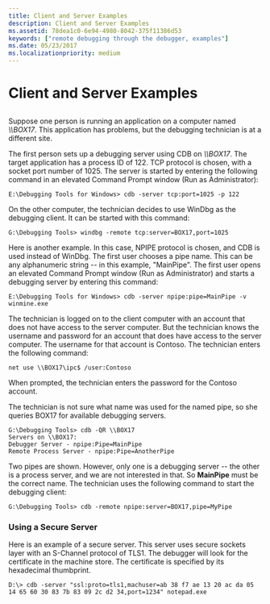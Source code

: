 ```yaml
---
title: Client and Server Examples
description: Client and Server Examples
ms.assetid: 78dea1c0-6e94-4980-8042-375f11386d53
keywords: ["remote debugging through the debugger, examples"]
ms.date: 05/23/2017
ms.localizationpriority: medium
---
```


# Client and Server Examples


## <span id="ddk_client_and_server_examples_dbg"></span><span id="DDK_CLIENT_AND_SERVER_EXAMPLES_DBG"></span>


Suppose one person is running an application on a computer named *\\\\BOX17*. This application has problems, but the debugging technician is at a different site.

The first person sets up a debugging server using CDB on *\\\\BOX17*. The target application has a process ID of 122. TCP protocol is chosen, with a socket port number of 1025. The server is started by entering the following command in an elevated Command Prompt window (Run as Administrator):

```console
E:\Debugging Tools for Windows> cdb -server tcp:port=1025 -p 122
```

On the other computer, the technician decides to use WinDbg as the debugging client. It can be started with this command:

```console
G:\Debugging Tools> windbg -remote tcp:server=BOX17,port=1025
```

Here is another example. In this case, NPIPE protocol is chosen, and CDB is used instead of WinDbg. The first user chooses a pipe name. This can be any alphanumeric string -- in this example, "MainPipe". The first user opens an elevated Command Prompt window (Run as Administrator) and starts a debugging server by entering this command:

```console
E:\Debugging Tools for Windows> cdb -server npipe:pipe=MainPipe -v winmine.exe 
```

The technician is logged on to the client computer with an account that does not have access to the server computer. But the technician knows the username and password for an account that does have access to the server computer. The username for that account is Contoso. The technician enters the following command:

```console
net use \\BOX17\ipc$ /user:Contoso
```

When prompted, the technician enters the password for the Contoso account.

The technician is not sure what name was used for the named pipe, so she queries BOX17 for available debugging servers.

```console
G:\Debugging Tools> cdb -QR \\BOX17 
Servers on \\BOX17:
Debugger Server - npipe:Pipe=MainPipe
Remote Process Server - npipe:Pipe=AnotherPipe
```

Two pipes are shown. However, only one is a debugging server -- the other is a process server, and we are not interested in that. So **MainPipe** must be the correct name. The technician uses the following command to start the debugging client:

```console
G:\Debugging Tools> cdb -remote npipe:server=BOX17,pipe=MyPipe 
```

### <span id="using_a_secure_server"></span><span id="USING_A_SECURE_SERVER"></span>Using a Secure Server

Here is an example of a secure server. This server uses secure sockets layer with an S-Channel protocol of TLS1. The debugger will look for the certificate in the machine store. The certificate is specified by its hexadecimal thumbprint.

```console
D:\> cdb -server "ssl:proto=tls1,machuser=ab 38 f7 ae 13 20 ac da 05 14 65 60 30 83 7b 83 09 2c d2 34,port=1234" notepad.exe
```

 

 





